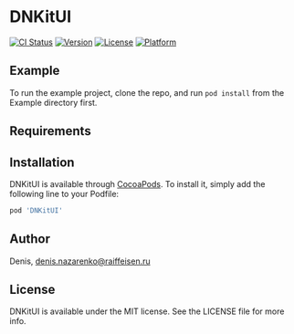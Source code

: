 # DNKitUI

[![CI Status](https://img.shields.io/travis/Denis/DNKitUI.svg?style=flat)](https://travis-ci.org/Denis/DNKitUI)
[![Version](https://img.shields.io/cocoapods/v/DNKitUI.svg?style=flat)](https://cocoapods.org/pods/DNKitUI)
[![License](https://img.shields.io/cocoapods/l/DNKitUI.svg?style=flat)](https://cocoapods.org/pods/DNKitUI)
[![Platform](https://img.shields.io/cocoapods/p/DNKitUI.svg?style=flat)](https://cocoapods.org/pods/DNKitUI)

## Example

To run the example project, clone the repo, and run `pod install` from the Example directory first.

## Requirements

## Installation

DNKitUI is available through [CocoaPods](https://cocoapods.org). To install
it, simply add the following line to your Podfile:

```ruby
pod 'DNKitUI'
```

## Author

Denis, denis.nazarenko@raiffeisen.ru

## License

DNKitUI is available under the MIT license. See the LICENSE file for more info.
